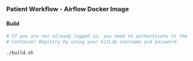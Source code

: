### Patient Workflow - Airflow Docker Image

#### Build

```sh
# If you are not already logged in, you need to authenticate to the 
# Container Registry by using your GitLab username and password. 

./build.sh
```